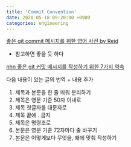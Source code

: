 ```yaml
---
title: 'Commit Convention'
date: 2020-05-18 09:20:00 +0900
categories: engineering
---
```


[좋은 git commit 메시지를 위한 영어 사전 by Reid](https://blog.ull.im/engineering/2019/03/10/logs-on-git.html)

-   참고하면 좋을 듯 하다

[nhn 좋은 git 커밋 메시지를 작성하기 위한 7가지 약속](https://meetup.toast.com/posts/106)

다음 내용이 있는 글의 번역 + 내용 추가

1. 제목과 본문을 한 줄 띄워 분리하기
2. 제목은 영문 기준 50자 이내로
3. 제목 첫글자를 대문자로
4. 제목 끝에 . 금지
5. 제목은 명령조로
6. 본문은 영문 기준 72자마다 줄 바꾸기
7. 본문은 어떻게보다 무엇을, 왜에 맞춰 작성하기
